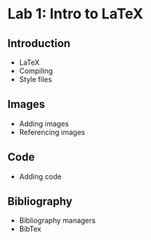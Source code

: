 # Lab 1: Intro to LaTeX

## Introduction

  - LaTeX
  - Compiling
  - Style files
  
## Images

  - Adding images
  - Referencing images
  
##  Code

  - Adding code

##  Bibliography

  - Bibliography managers
  - BibTex

